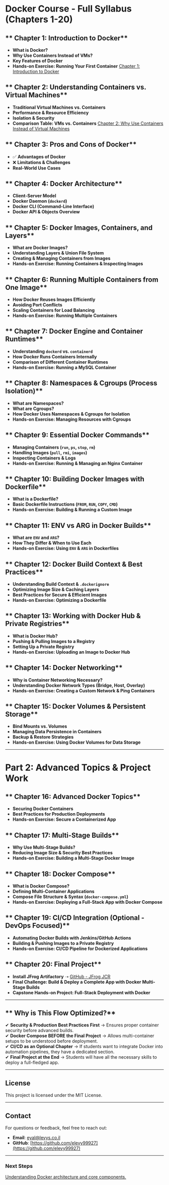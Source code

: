 
# **Docker Course - Full Syllabus (Chapters 1-20)**

## ** Chapter 1: Introduction to Docker**
- **What is Docker?**
- **Why Use Containers Instead of VMs?**
- **Key Features of Docker**
- **Hands-on Exercise: Running Your First Container**
[Chapter 1: Introduction to Docker](https://github.com/elevy99927/docker/blob/main/docs/Chapter-01.md)


## ** Chapter 2: Understanding Containers vs. Virtual Machines**
- **Traditional Virtual Machines vs. Containers**
- **Performance & Resource Efficiency**
- **Isolation & Security**
- **Comparison Table: VMs vs. Containers**
[Chapter 2: Why Use Containers Instead of Virtual Machines](https://github.com/elevy99927/docker/blob/main/docs/Chapter-02.md)

## ** Chapter 3: Pros and Cons of Docker**
- ✅ **Advantages of Docker**
- ❌ **Limitations & Challenges**
- **Real-World Use Cases**

## ** Chapter 4: Docker Architecture**
- **Client-Server Model**
- **Docker Daemon (`dockerd`)**
- **Docker CLI (Command-Line Interface)**
- **Docker API & Objects Overview**

## ** Chapter 5: Docker Images, Containers, and Layers**
- **What are Docker Images?**
- **Understanding Layers & Union File System**
- **Creating & Managing Containers from Images**
- **Hands-on Exercise: Running Containers & Inspecting Images**

## ** Chapter 6: Running Multiple Containers from One Image**
- **How Docker Reuses Images Efficiently**
- **Avoiding Port Conflicts**
- **Scaling Containers for Load Balancing**
- **Hands-on Exercise: Running Multiple Containers**

## ** Chapter 7: Docker Engine and Container Runtimes**
- **Understanding `dockerd` vs. `containerd`**
- **How Docker Runs Containers Internally**
- **Comparison of Different Container Runtimes**
- **Hands-on Exercise: Running a MySQL Container**

## ** Chapter 8: Namespaces & Cgroups (Process Isolation)**
- **What are Namespaces?**
- **What are Cgroups?**
- **How Docker Uses Namespaces & Cgroups for Isolation**
- **Hands-on Exercise: Managing Resources with Cgroups**

## ** Chapter 9: Essential Docker Commands**
- **Managing Containers (`run`, `ps`, `stop`, `rm`)**
- **Handling Images (`pull`, `rmi`, `images`)**
- **Inspecting Containers & Logs**
- **Hands-on Exercise: Running & Managing an Nginx Container**

## ** Chapter 10: Building Docker Images with Dockerfile**
- **What is a Dockerfile?**
- **Basic Dockerfile Instructions (`FROM`, `RUN`, `COPY`, `CMD`)**
- **Hands-on Exercise: Building & Running a Custom Image**

## ** Chapter 11: ENV vs ARG in Docker Builds**
- **What are `ENV` and `ARG`?**
- **How They Differ & When to Use Each**
- **Hands-on Exercise: Using `ENV` & `ARG` in Dockerfiles**

## ** Chapter 12: Docker Build Context & Best Practices**
- **Understanding Build Context & `.dockerignore`**
- **Optimizing Image Size & Caching Layers**
- **Best Practices for Secure & Efficient Images**
- **Hands-on Exercise: Optimizing a Dockerfile**

## ** Chapter 13: Working with Docker Hub & Private Registries**
- **What is Docker Hub?**
- **Pushing & Pulling Images to a Registry**
- **Setting Up a Private Registry**
- **Hands-on Exercise: Uploading an Image to Docker Hub**

## ** Chapter 14: Docker Networking**
- **Why is Container Networking Necessary?**
- **Understanding Docker Network Types (Bridge, Host, Overlay)**
- **Hands-on Exercise: Creating a Custom Network & Ping Containers**

## ** Chapter 15: Docker Volumes & Persistent Storage**
- **Bind Mounts vs. Volumes**
- **Managing Data Persistence in Containers**
- **Backup & Restore Strategies**
- **Hands-on Exercise: Using Docker Volumes for Data Storage**

---

# **Part 2: Advanced Topics & Project Work**

## ** Chapter 16: Advanced Docker Topics**
- **Securing Docker Containers**
- **Best Practices for Production Deployments**
- **Hands-on Exercise: Secure a Containerized App**

## ** Chapter 17: Multi-Stage Builds**
- **Why Use Multi-Stage Builds?**
- **Reducing Image Size & Security Best Practices**
- **Hands-on Exercise: Building a Multi-Stage Docker Image**

## ** Chapter 18: Docker Compose**
- **What is Docker Compose?**
- **Defining Multi-Container Applications**
- **Compose File Structure & Syntax (`docker-compose.yml`)**
- **Hands-on Exercise: Deploying a Full-Stack App with Docker Compose**

## ** Chapter 19: CI/CD Integration (Optional - DevOps Focused)**
- **Automating Docker Builds with Jenkins/GitHub Actions**
- **Building & Pushing Images to a Private Registry**
- **Hands-on Exercise: CI/CD Pipeline for Dockerized Applications**

## ** Chapter 20: Final Project**
- **Install JFrog Artifactory** ➝ [GitHub - JFrog JCR](https://github.com/elevy99927/Jenkins-k8s/tree/main/Part2-repo/02-Jfrog-JCR)
- **Final Challenge: Build & Deploy a Complete App with Docker Multi-Stage Builds**
- **Capstone Hands-on Project: Full-Stack Deployment with Docker**

---

## ** Why is This Flow Optimized?**
✔ **Security & Production Best Practices First** → Ensures proper container security before advanced builds.  
✔ **Docker Compose BEFORE the Final Project** → Allows multi-container setups to be understood before deployment.  
✔ **CI/CD as an Optional Chapter** → If students want to integrate Docker into automation pipelines, they have a dedicated section.  
✔ **Final Project at the End** → Students will have all the necessary skills to deploy a full-fledged app.  

---
## License
This project is licensed under the MIT License.

---
## **Contact**
For questions or feedback, feel free to reach out:
- **Email**: eyal@levys.co.il
- **GitHub**: [https://github.com/elevy99927](https://github.com/elevy99927)

---
### **Next Steps**
<A href="./Chapter-01.md">
Understanding Docker architecture and core components. 
</A>

